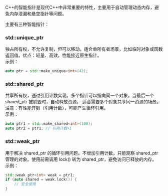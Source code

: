 C++的智能指针是现代C++中非常重要的特性，主要用于自动管理动态内存，避免内存泄漏和悬空指针等问题。

主要有三种智能指针：
### std::unique_ptr
独占所有权，不允许复制，但可以移动。适合单所有者场景，比如临时对象或函数返回值。优点：轻量、高效，性能接近原生指针。\
示例：
```cpp
auto ptr = std::make_unique<int>(42);
```

### std::shared_ptr
共享所有权，通过引用计数实现。多个指针可以指向同一个对象，当最后一个 shared_ptr 被销毁时，自动释放资源。
适合需要多个对象共享同一资源的场景。注意：有性能开销（引用计数），可能产生循环引用。\
示例：
```cpp
auto ptr1 = std::make_shared<int>(100);
auto ptr2 = ptr1; // 引用计数+1
```

### std::weak_ptr
用于解决 shared_ptr 的循环引用问题。不增加引用计数，只能观察 shared_ptr 管理的对象。使用前需调用 lock() 转为 shared_ptr，避免访问已释放的内存。\
示例：
```cpp
std::weak_ptr<int> weak = ptr1;
if (auto shared = weak.lock()) {
    // 安全使用
}
```
